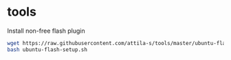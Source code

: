 # tools

Install non-free flash plugin

```bash
wget https://raw.githubusercontent.com/attila-s/tools/master/ubuntu-flash-setup.sh
bash ubuntu-flash-setup.sh
```
